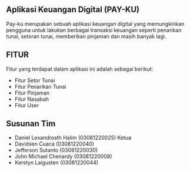 ## Aplikasi Keuangan Digital (PAY-KU)

Pay-ku merupakan sebuah aplikasi keuangan digital yang  memungkinkan pengguna untuk lakukan berbagai transaksi keuangan seperti penarikan tunai, setoran tunai, memberikan pinjaman dan masih banyak lagi.

## FITUR

Fitur yang terdapat dalam aplikasi ini adalah sebagai berikut:
- Fitur Setor Tunai
- Fitur Penarikan Tunai
- Fitur Pinjaman
- Fitur Nasabah
- Fitur User

## Susunan Tim

- Daniel Lexandrosth Halim (03081220025) Ketua
- Davidsen Cuaca (03081220040)
- Jefferson Sutanto (03081220030)
- John Michael Chenardy (03081220008)
- Kerstyn Laigusten (03081220044)

